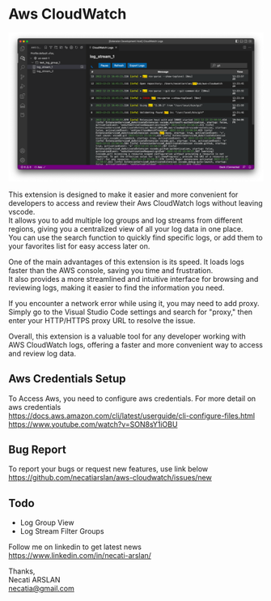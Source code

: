# Aws CloudWatch 

![screenshoot](media/main-screen.png)

This extension is designed to make it easier and more convenient for developers to access and review their Aws CloudWatch logs without leaving vscode. \
It allows you to add multiple log groups and log streams from different regions, giving you a centralized view of all your log data in one place. \
You can use the search function to quickly find specific logs, or add them to your favorites list for easy access later on.

One of the main advantages of this extension is its speed. It loads logs faster than the AWS console, saving you time and frustration. \
It also provides a more streamlined and intuitive interface for browsing and reviewing logs, making it easier to find the information you need.

If you encounter a network error while using it, you may need to add proxy. Simply go to the Visual Studio Code settings and search for "proxy," then enter your HTTP/HTTPS proxy URL to resolve the issue.

Overall, this extension is a valuable tool for any developer working with AWS CloudWatch logs, offering a faster and more convenient way to access and review log data.

## Aws Credentials Setup
To Access Aws, you need to configure aws credentials.
For more detail on aws credentials \
https://docs.aws.amazon.com/cli/latest/userguide/cli-configure-files.html \
https://www.youtube.com/watch?v=SON8sY1iOBU

## Bug Report
To report your bugs or request new features, use link below\
https://github.com/necatiarslan/aws-cloudwatch/issues/new

## Todo
- Log Group View
- Log Stream Filter Groups

Follow me on linkedin to get latest news \
https://www.linkedin.com/in/necati-arslan/

Thanks, \
Necati ARSLAN \
necatia@gmail.com
